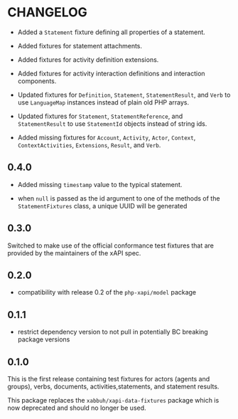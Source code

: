 CHANGELOG
=========

* Added a `Statement` fixture defining all properties of a statement.

* Added fixtures for statement attachments.

* Added fixtures for activity definition extensions.

* Added fixtures for activity interaction definitions and interaction components.

* Updated fixtures for `Definition`, `Statement`, `StatementResult`, and
  `Verb` to use `LanguageMap` instances instead of plain old PHP arrays.

* Updated fixtures for `Statement`, `StatementReference`, and `StatementResult`
  to use `StatementId` objects instead of string ids.

* Added missing fixtures for `Account`, `Activity`, `Actor`, `Context`,
  `ContextActivities`, `Extensions`, `Result`, and `Verb`.

0.4.0
-----

* Added missing `timestamp` value to the typical statement.

* when `null` is passed as the id argument to one of the methods of the
  `StatementFixtures` class, a unique UUID will be generated

0.3.0
-----

Switched to make use of the official conformance test fixtures that are provided
by the maintainers of the xAPI spec.

0.2.0
-----

* compatibility with release 0.2 of the `php-xapi/model` package

0.1.1
-----

* restrict dependency version to not pull in potentially BC breaking package
  versions

0.1.0
-----

This is the first release containing test fixtures for actors (agents and
groups), verbs, documents, activities,statements, and statement results.

This package replaces the `xabbuh/xapi-data-fixtures` package which is now
deprecated and should no longer be used.
